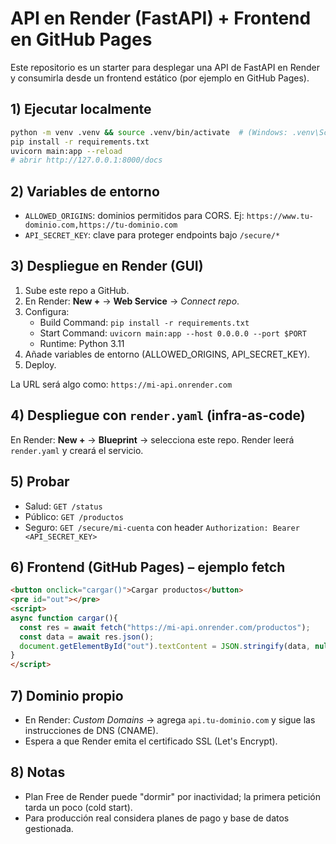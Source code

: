 
# API en Render (FastAPI) + Frontend en GitHub Pages

Este repositorio es un starter para desplegar una API de FastAPI en Render y consumirla desde un frontend estático (por ejemplo en GitHub Pages).

## 1) Ejecutar localmente
```bash
python -m venv .venv && source .venv/bin/activate  # (Windows: .venv\Scripts\activate)
pip install -r requirements.txt
uvicorn main:app --reload
# abrir http://127.0.0.1:8000/docs
```

## 2) Variables de entorno
- `ALLOWED_ORIGINS`: dominios permitidos para CORS. Ej: `https://www.tu-dominio.com,https://tu-dominio.com`
- `API_SECRET_KEY`: clave para proteger endpoints bajo `/secure/*`

## 3) Despliegue en Render (GUI)
1. Sube este repo a GitHub.
2. En Render: **New +** → **Web Service** → *Connect repo*.
3. Configura:
   - Build Command: `pip install -r requirements.txt`
   - Start Command: `uvicorn main:app --host 0.0.0.0 --port $PORT`
   - Runtime: Python 3.11
4. Añade variables de entorno (ALLOWED_ORIGINS, API_SECRET_KEY).
5. Deploy.

La URL será algo como: `https://mi-api.onrender.com`

## 4) Despliegue con `render.yaml` (infra-as-code)
En Render: **New +** → **Blueprint** → selecciona este repo. Render leerá `render.yaml` y creará el servicio.

## 5) Probar
- Salud: `GET /status`
- Público: `GET /productos`
- Seguro: `GET /secure/mi-cuenta` con header `Authorization: Bearer <API_SECRET_KEY>`

## 6) Frontend (GitHub Pages) – ejemplo fetch
```html
<button onclick="cargar()">Cargar productos</button>
<pre id="out"></pre>
<script>
async function cargar(){
  const res = await fetch("https://mi-api.onrender.com/productos");
  const data = await res.json();
  document.getElementById("out").textContent = JSON.stringify(data, null, 2);
}
</script>
```

## 7) Dominio propio
- En Render: *Custom Domains* → agrega `api.tu-dominio.com` y sigue las instrucciones de DNS (CNAME).
- Espera a que Render emita el certificado SSL (Let's Encrypt).

## 8) Notas
- Plan Free de Render puede "dormir" por inactividad; la primera petición tarda un poco (cold start).
- Para producción real considera planes de pago y base de datos gestionada.
